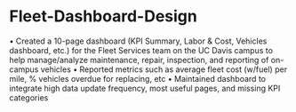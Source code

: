 # Fleet-Dashboard-Design
• Created a 10-page dashboard (KPI Summary, Labor & Cost, Vehicles dashboard, etc.) for the Fleet Services team on the UC Davis campus to help manage/analyze maintenance, repair, inspection, and reporting of on-campus vehicles 
• Reported metrics such as average fleet cost (w/fuel) per mile, % vehicles overdue for replacing, etc
• Maintained dashboard to integrate high data update frequency, most useful pages, and missing KPI categories 
